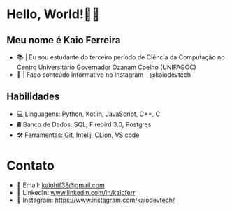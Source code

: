 # Hello, World!👋🏽
## Meu nome é Kaio Ferreira
* 📚 | Eu sou estudante do terceiro período de Ciência da Computação no Centro Universitário Governador Ozanam Coelho (UNIFAGOC)
* 🤳 | Faço conteúdo informativo no Instagram - @kaiodevtech
## Habilidades
* 💻 Linguagens: Python, Kotlin, JavaScript, C++, C
* 🛢️ Banco de Dados: SQL, Firebird 3.0, Postgres
* 🛠️ Ferramentas: Git, Intelij, CLion, VS code
# Contato
* 📧 Email: kaiohtf38@gmail.com
* 💼 LinkedIn: www.linkedin.com/in/kaioferr
* 📱 Instagram: https://www.instagram.com/kaiodevtech/


